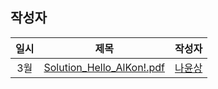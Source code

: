 ## 작성자

|일시|제목|작성자|
|:-:|:-:|:-:|
|3월|[Solution_Hello_AlKon!.pdf](practice/2024-1/Solution_Hello_AlKon!.pdf)|[나윤상](https://github.com/nayounsang)|
